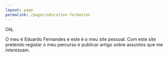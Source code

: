 ```yaml
---
layout: page
permalink: /pages/education-formation
---
```


Olá,

O meu é Eduardo Fernandes e este é o meu site pessoal.
Com este site pretendo registar o meu percurso e publicar artigo sobre assuntos que me interessam.
